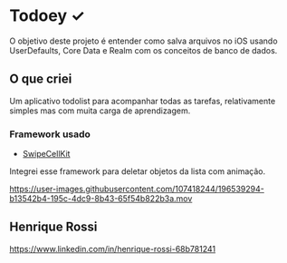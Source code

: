 # Todoey ✓

O objetivo deste projeto é entender como salva arquivos no iOS usando UserDefaults, Core Data e Realm com os conceitos de banco de dados.

## O que criei

Um aplicativo todolist para acompanhar todas as tarefas, relativamente simples mas com muita carga de aprendizagem.

### Framework usado

- [SwipeCellKit](https://github.com/SwipeCellKit/SwipeCellKit)

Integrei esse framework para deletar objetos da lista com animação.




https://user-images.githubusercontent.com/107418244/196539294-b13542b4-195c-4dc9-8b43-65f54b822b3a.mov

## Henrique Rossi

https://www.linkedin.com/in/henrique-rossi-68b781241

